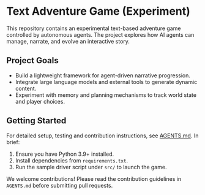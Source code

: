 # Text Adventure Game (Experiment)

This repository contains an experimental text-based adventure game controlled by autonomous agents. The project explores how AI agents can manage, narrate, and evolve an interactive story.

## Project Goals

- Build a lightweight framework for agent-driven narrative progression.
- Integrate large language models and external tools to generate dynamic content.
- Experiment with memory and planning mechanisms to track world state and player choices.

## Getting Started

For detailed setup, testing and contribution instructions, see [AGENTS.md](Agents.md). In brief:

1. Ensure you have Python 3.9+ installed.
2. Install dependencies from `requirements.txt`.
3. Run the sample driver script under `src/` to launch the game.

We welcome contributions! Please read the contribution guidelines in `AGENTS.md` before submitting pull requests.
